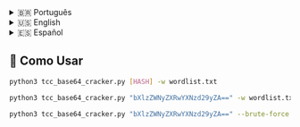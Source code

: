 

<details>

<summary>🇧🇷 Português</summary>

[🔓 Base64 Cracker - Ferramenta Avançada de Quebra de Hashes Base64
Ferramenta desenvolvida  que realiza ataques de dicionário e força bruta em hashes Base64. Ideal para estudos acadêmicos em segurança da informação, com recursos avançados de análise estatística e paralelismo.

Principais Recursos:

    📊 Análise automática de padrões de hashes

    ⚡ Força bruta otimizada com paralelismo

    📚 Ataque com dicionário e variações inteligentes

    🎨 Interface colorida com visualização de progresso

    📈 Relatórios de desempenho e métricas
]

</details>

<details>
<summary>🇺🇸 English</summary>

[
🔓 Base64 Cracker - Advanced Base64 Hash Cracking Tool
Tool developed to perform dictionary and brute-force attacks on Base64 hashes. Perfect for academic studies in information security, featuring statistical analysis and parallel processing.

Key Features:

    📊 Automatic hash pattern analysis

    ⚡ Optimized brute-force with parallelism

    📚 Dictionary attacks with smart variations

    🎨 Colorful interface with progress visualization

    📈 Performance metrics and reporting

# 🔓 TCC Base64 Cracker]

</details>

<details>
<summary>🇪🇸 Español</summary>

[🇪🇸 Español

🔓 TCC Base64 Cracker - Herramienta Avanzada para Descifrar Hashes Base64
Herramienta desarrollada que realiza ataques de diccionario y fuerza bruta sobre hashes Base64. Ideal para estudios académicos en seguridad informática, con análisis estadístico y procesamiento paralelo.

Características Principales:

    📊 Análisis automático de patrones

    ⚡ Fuerza bruta optimizada con paralelismo

    📚 Ataques con diccionario y variaciones inteligentes

    🎨 Interfaz colorida con visualización de progreso

    📈 Métricas de rendimiento y reportes]

</details>

## 🚀 Como Usar
```bash
python3 tcc_base64_cracker.py [HASH] -w wordlist.txt

python3 tcc_base64_cracker.py "bXlzZWNyZXRwYXNzd29yZA==" -w wordlist.txt

python3 tcc_base64_cracker.py "bXlzZWNyZXRwYXNzd29yZA==" --brute-force --min-length 6 --max-length 12 --charset "abcdefghijklmnopqrstuvwxyz0123456789"
